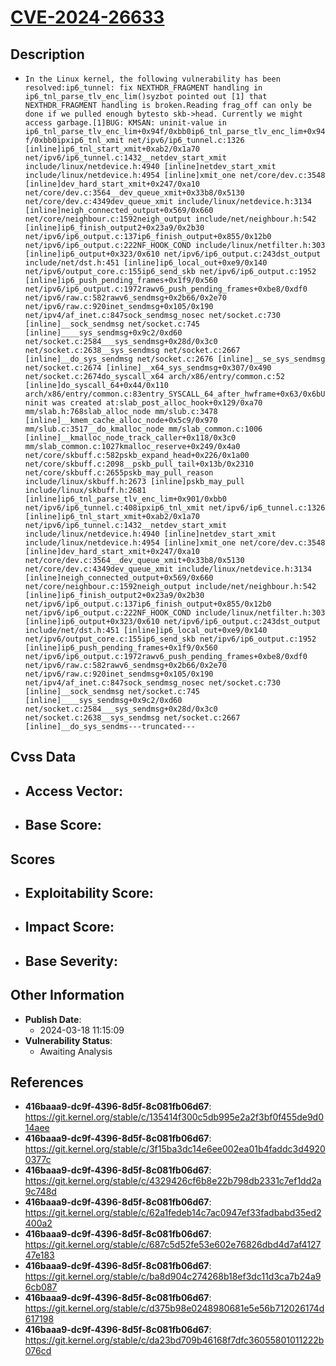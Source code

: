 
# [CVE-2024-26633](https://cve.mitre.org/cgi-bin/cvename.cgi?name=CVE-2024-26633)

## Description

- `In the Linux kernel, the following vulnerability has been resolved:ip6_tunnel: fix NEXTHDR_FRAGMENT handling in ip6_tnl_parse_tlv_enc_lim()syzbot pointed out [1] that NEXTHDR_FRAGMENT handling is broken.Reading frag_off can only be done if we pulled enough bytesto skb->head. Currently we might access garbage.[1]BUG: KMSAN: uninit-value in ip6_tnl_parse_tlv_enc_lim+0x94f/0xbb0ip6_tnl_parse_tlv_enc_lim+0x94f/0xbb0ipxip6_tnl_xmit net/ipv6/ip6_tunnel.c:1326 [inline]ip6_tnl_start_xmit+0xab2/0x1a70 net/ipv6/ip6_tunnel.c:1432__netdev_start_xmit include/linux/netdevice.h:4940 [inline]netdev_start_xmit include/linux/netdevice.h:4954 [inline]xmit_one net/core/dev.c:3548 [inline]dev_hard_start_xmit+0x247/0xa10 net/core/dev.c:3564__dev_queue_xmit+0x33b8/0x5130 net/core/dev.c:4349dev_queue_xmit include/linux/netdevice.h:3134 [inline]neigh_connected_output+0x569/0x660 net/core/neighbour.c:1592neigh_output include/net/neighbour.h:542 [inline]ip6_finish_output2+0x23a9/0x2b30 net/ipv6/ip6_output.c:137ip6_finish_output+0x855/0x12b0 net/ipv6/ip6_output.c:222NF_HOOK_COND include/linux/netfilter.h:303 [inline]ip6_output+0x323/0x610 net/ipv6/ip6_output.c:243dst_output include/net/dst.h:451 [inline]ip6_local_out+0xe9/0x140 net/ipv6/output_core.c:155ip6_send_skb net/ipv6/ip6_output.c:1952 [inline]ip6_push_pending_frames+0x1f9/0x560 net/ipv6/ip6_output.c:1972rawv6_push_pending_frames+0xbe8/0xdf0 net/ipv6/raw.c:582rawv6_sendmsg+0x2b66/0x2e70 net/ipv6/raw.c:920inet_sendmsg+0x105/0x190 net/ipv4/af_inet.c:847sock_sendmsg_nosec net/socket.c:730 [inline]__sock_sendmsg net/socket.c:745 [inline]____sys_sendmsg+0x9c2/0xd60 net/socket.c:2584___sys_sendmsg+0x28d/0x3c0 net/socket.c:2638__sys_sendmsg net/socket.c:2667 [inline]__do_sys_sendmsg net/socket.c:2676 [inline]__se_sys_sendmsg net/socket.c:2674 [inline]__x64_sys_sendmsg+0x307/0x490 net/socket.c:2674do_syscall_x64 arch/x86/entry/common.c:52 [inline]do_syscall_64+0x44/0x110 arch/x86/entry/common.c:83entry_SYSCALL_64_after_hwframe+0x63/0x6bUninit was created at:slab_post_alloc_hook+0x129/0xa70 mm/slab.h:768slab_alloc_node mm/slub.c:3478 [inline]__kmem_cache_alloc_node+0x5c9/0x970 mm/slub.c:3517__do_kmalloc_node mm/slab_common.c:1006 [inline]__kmalloc_node_track_caller+0x118/0x3c0 mm/slab_common.c:1027kmalloc_reserve+0x249/0x4a0 net/core/skbuff.c:582pskb_expand_head+0x226/0x1a00 net/core/skbuff.c:2098__pskb_pull_tail+0x13b/0x2310 net/core/skbuff.c:2655pskb_may_pull_reason include/linux/skbuff.h:2673 [inline]pskb_may_pull include/linux/skbuff.h:2681 [inline]ip6_tnl_parse_tlv_enc_lim+0x901/0xbb0 net/ipv6/ip6_tunnel.c:408ipxip6_tnl_xmit net/ipv6/ip6_tunnel.c:1326 [inline]ip6_tnl_start_xmit+0xab2/0x1a70 net/ipv6/ip6_tunnel.c:1432__netdev_start_xmit include/linux/netdevice.h:4940 [inline]netdev_start_xmit include/linux/netdevice.h:4954 [inline]xmit_one net/core/dev.c:3548 [inline]dev_hard_start_xmit+0x247/0xa10 net/core/dev.c:3564__dev_queue_xmit+0x33b8/0x5130 net/core/dev.c:4349dev_queue_xmit include/linux/netdevice.h:3134 [inline]neigh_connected_output+0x569/0x660 net/core/neighbour.c:1592neigh_output include/net/neighbour.h:542 [inline]ip6_finish_output2+0x23a9/0x2b30 net/ipv6/ip6_output.c:137ip6_finish_output+0x855/0x12b0 net/ipv6/ip6_output.c:222NF_HOOK_COND include/linux/netfilter.h:303 [inline]ip6_output+0x323/0x610 net/ipv6/ip6_output.c:243dst_output include/net/dst.h:451 [inline]ip6_local_out+0xe9/0x140 net/ipv6/output_core.c:155ip6_send_skb net/ipv6/ip6_output.c:1952 [inline]ip6_push_pending_frames+0x1f9/0x560 net/ipv6/ip6_output.c:1972rawv6_push_pending_frames+0xbe8/0xdf0 net/ipv6/raw.c:582rawv6_sendmsg+0x2b66/0x2e70 net/ipv6/raw.c:920inet_sendmsg+0x105/0x190 net/ipv4/af_inet.c:847sock_sendmsg_nosec net/socket.c:730 [inline]__sock_sendmsg net/socket.c:745 [inline]____sys_sendmsg+0x9c2/0xd60 net/socket.c:2584___sys_sendmsg+0x28d/0x3c0 net/socket.c:2638__sys_sendmsg net/socket.c:2667 [inline]__do_sys_sendms---truncated---`

## Cvss Data

- **Access Vector**:
  - 
- **Base Score**:
  - 

## Scores

- **Exploitability Score**:
  - 
- **Impact Score**:
  - 
- **Base Severity**:
  - 

## Other Information

- **Publish Date**:
  - 2024-03-18 11:15:09
- **Vulnerability Status**:
  - Awaiting Analysis

## References

- **416baaa9-dc9f-4396-8d5f-8c081fb06d67**: https://git.kernel.org/stable/c/135414f300c5db995e2a2f3bf0f455de9d014aee
- **416baaa9-dc9f-4396-8d5f-8c081fb06d67**: https://git.kernel.org/stable/c/3f15ba3dc14e6ee002ea01b4faddc3d49200377c
- **416baaa9-dc9f-4396-8d5f-8c081fb06d67**: https://git.kernel.org/stable/c/4329426cf6b8e22b798db2331c7ef1dd2a9c748d
- **416baaa9-dc9f-4396-8d5f-8c081fb06d67**: https://git.kernel.org/stable/c/62a1fedeb14c7ac0947ef33fadbabd35ed2400a2
- **416baaa9-dc9f-4396-8d5f-8c081fb06d67**: https://git.kernel.org/stable/c/687c5d52fe53e602e76826dbd4d7af412747e183
- **416baaa9-dc9f-4396-8d5f-8c081fb06d67**: https://git.kernel.org/stable/c/ba8d904c274268b18ef3dc11d3ca7b24a96cb087
- **416baaa9-dc9f-4396-8d5f-8c081fb06d67**: https://git.kernel.org/stable/c/d375b98e0248980681e5e56b712026174d617198
- **416baaa9-dc9f-4396-8d5f-8c081fb06d67**: https://git.kernel.org/stable/c/da23bd709b46168f7dfc36055801011222b076cd
